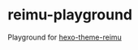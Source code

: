 # reimu-playground

Playground for [hexo-theme-reimu](https://github.com/D-Sketon/hexo-theme-reimu)
